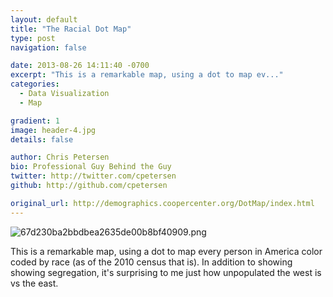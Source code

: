 ```yaml
---
layout: default
title: "The Racial Dot Map"
type: post
navigation: false

date: 2013-08-26 14:11:40 -0700
excerpt: "This is a remarkable map, using a dot to map ev..."
categories:
  - Data Visualization
  - Map

gradient: 1
image: header-4.jpg
details: false

author: Chris Petersen
bio: Professional Guy Behind the Guy
twitter: http://twitter.com/cpetersen
github: http://github.com/cpetersen

original_url: http://demographics.coopercenter.org/DotMap/index.html
---
```



  ![67d230ba2bbdbea2635de00b8bf40909.png](/attachments/67d230ba2bbdbea2635de00b8bf40909/image.png) 

 This is a remarkable map, using a dot to map every person in America color coded by race (as of the 2010 census that is). In addition to showing showing segregation, it's surprising to me just how unpopulated the west is vs the east.

 
